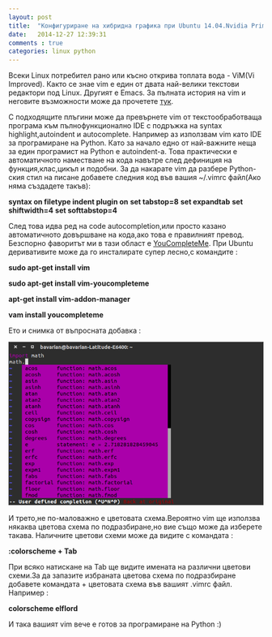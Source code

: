 ```yaml
---
layout: post
title:  "Конфигуриране на хибридна графика при Ubuntu 14.04.Nvidia Prime."
date:   2014-12-27 12:39:31
comments : true
categories: linux python
---
```


Всеки Linux потребител рано или късно открива топлата вода - ViM(Vi Improved).
Както се знае vim е един от двата най-велики текстови редактори под Linux.
Другият е Emacs.
За пълната история на vim и неговите възможности може да прочетете [тук](http://bg.wikipedia.org/wiki/Vim).

С подходящите плъгини може да превърнете vim от текстообработваща програма към пълнофункционално IDE с подръжка на syntax highlight,autoindent и autocomplete.
Например аз използвам vim като IDE за програмиране на Python.
Като за начало едно от най-важните неща за един програмист на Python е autoindent-a.
Това практически е автоматичното наместване на кода навътре след дефиниция на функция,клас,цикъл и подобни.
За да накарате vim да разбере Python-ския стил на писане добавете следния код във вашия ~/.vimrc файл(Ако няма създадете такъв):


**syntax on filetype indent plugin on**
**set tabstop=8**
**set expandtab**
**set shiftwidth=4**
**set softtabstop=4**


След това идва ред на code autocompletion,или просто казано автоматичното довършване на кода,ако това е правилният превод.
Безспорно фаворитът ми в тази област е [YouCompleteMe](https://github.com/Valloric/YouCompleteMe).
При Ubuntu деривативите може да го инсталирате супер лесно,с командите :

**sudo apt-get install vim**

**sudo apt-get install vim-youcompleteme**

**apt-get install vim-addon-manager**

**vam install youcompleteme**


Ето и снимка от въпросната добавка :

![vimpython](https://github.com/etem/etem.github.io/raw/master/assets/images/vimpython.png)


И трето,не по-маловажно е цветовата схема.Вероятно vim ще използва някаква цветова схема по подразбиране,но вие също може да изберете такава.
Наличните цветови схеми може да видите с командата :

**:colorscheme + Tab**

При всяко натискане на Tab ще видите имената на различни цветови схеми.За да запазите избраната цветова схема по подразбиране добавете командата + цветовата схема във вашият .vimrc файл.
Например :

**colorscheme elflord**

И така вашият vim вече е готов за програмиране на Python :)